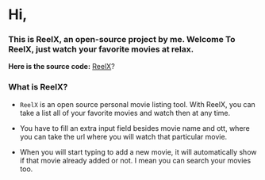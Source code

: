 # Hi,
### This is ReelX, an open-source project by me. Welcome To ReelX, just watch your favorite movies at relax.

**Here is the source code:** [ReelX](https://github.com/learner-of-string/reelx-sources/)?

### What is ReelX?

- `ReelX` is an open source personal movie listing tool. With ReelX, you can take a list all of your favorite movies and watch then at any time.

- You have to fill an extra input field besides movie name and ott, where you can take the url where you will watch that particular movie.

- When you will start typing to add a new movie, it will automatically show if that movie already added or not. I mean you can search your movies too.

